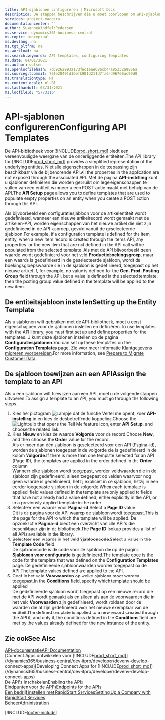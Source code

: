 ```yaml
---
title: API-sjablonen configureren | Microsoft Docs
description: De stappen beschrijven die u moet doorlopen om API-sjablonen te configureren voor Dynamics 365 Business Central.
services: project-madeira
documentationcenter: ''
author: SusanneWindfeldPedersen
ms.service: dynamics365-business-central
ms.topic: conceptual
ms.devlang: na
ms.tgt_pltfrm: na
ms.workload: na
ms.search.keywords: API templates, configuring templates
ms.date: 04/01/2021
ms.author: solsen
ms.openlocfilehash: 7d39262993a173fec1eae68bcb44a85332a9866a
ms.sourcegitcommit: 766e2840fd16efb901d211d7fa64d96766ac99d9
ms.translationtype: HT
ms.contentlocale: nl-BE
ms.lasthandoff: 03/31/2021
ms.locfileid: "5773116"
---
```

# <a name="configuring-api-templates"></a><span data-ttu-id="14e21-103">API-sjablonen configureren</span><span class="sxs-lookup"><span data-stu-id="14e21-103">Configuring API Templates</span></span>
<span data-ttu-id="14e21-104">De API-bibliotheek voor [!INCLUDE[prod_short_md](includes/prod_short.md)] biedt een vereenvoudigde weergave van de onderliggende entiteiten.</span><span class="sxs-lookup"><span data-stu-id="14e21-104">The API library for [!INCLUDE[prod_short_md](includes/prod_short.md)] provides a simplified representation of the underlying entities.</span></span> <span data-ttu-id="14e21-105">Niet alle eigenschappen in de toepassing zijn beschikbaar via de bijbehorende API.</span><span class="sxs-lookup"><span data-stu-id="14e21-105">All the properties in the application are not exposed through the associated API.</span></span> <span data-ttu-id="14e21-106">Met de pagina **API-instelling** kunt u sjablonen definiëren die worden gebruikt om lege eigenschappen te vullen van een entiteit wanneer u een POST-actie maakt met behulp van de API.</span><span class="sxs-lookup"><span data-stu-id="14e21-106">The **API Setup** page allows you to define templates that are used to populate empty properties on an entity when you create a POST action through the API.</span></span> 

<span data-ttu-id="14e21-107">Als bijvoorbeeld een configuratiesjabloon voor de artikelentiteit wordt gedefinieerd, wanneer een nieuwe artikelrecord wordt gemaakt met de artikelen-API, worden eigenschappen van het nieuwe artikel die niet zijn gedefinieerd in de API-aanroep, gevuld vanuit de geselecteerde sjabloon.</span><span class="sxs-lookup"><span data-stu-id="14e21-107">For example, if a configuration template is defined for the item entity, when a new item record is created through the items API, any properties for the new item that are not defined in the API call will be populated from the selected template.</span></span> <span data-ttu-id="14e21-108">Als met de API bijvoorbeeld geen waarde wordt gedefinieerd voor het veld **Productieboekingsgroep**, maar een waarde is gedefinieerd in de geselecteerde sjabloon, wordt de boekingsgroepswaarde die in de sjabloon is gedefinieerd, toegepast op het nieuwe artikel.</span><span class="sxs-lookup"><span data-stu-id="14e21-108">If, for example, no value is defined for the **Gen. Prod. Posting Group** field through the API, but a value is defined in the selected template, then the posting group value defined in the template will be applied to the new item.</span></span> 

## <a name="setting-up-the-entity-template"></a><span data-ttu-id="14e21-109">De entiteitsjabloon instellen</span><span class="sxs-lookup"><span data-stu-id="14e21-109">Setting up the Entity Template</span></span>
<span data-ttu-id="14e21-110">Als u sjablonen wilt gebruiken met de API-bibliotheek, moet u eerst eigenschappen voor de sjablonen instellen en definiëren.</span><span class="sxs-lookup"><span data-stu-id="14e21-110">To use templates with the API library, you must first set up and define properties for the templates.</span></span> <span data-ttu-id="14e21-111">U kunt deze sjablonen instellen op de pagina **Configuratiesjablonen**.</span><span class="sxs-lookup"><span data-stu-id="14e21-111">You can set up these templates on the **Configuration Templates** page.</span></span> <span data-ttu-id="14e21-112">Zie voor meer informatie [Klantgegevens migreren voorbereiden](admin-use-templates-to-prepare-customer-data-for-migration.md).</span><span class="sxs-lookup"><span data-stu-id="14e21-112">For more information, see [Prepare to Migrate Customer Data](admin-use-templates-to-prepare-customer-data-for-migration.md).</span></span> 

## <a name="assign-the-template-to-an-api"></a><span data-ttu-id="14e21-113">De sjabloon toewijzen aan een API</span><span class="sxs-lookup"><span data-stu-id="14e21-113">Assign the template to an API</span></span>

<span data-ttu-id="14e21-114">Als u een sjabloon wilt toewijzen aan een API, moet u de volgende stappen uitvoeren.</span><span class="sxs-lookup"><span data-stu-id="14e21-114">To assign a template to an API, you must go through the following steps.</span></span>

1. <span data-ttu-id="14e21-115">Kies het pictogram ![Lampje dat de functie Vertel me opent](media/ui-search/search_small.png "Vertel me wat u wilt doen"), voer **API-instelling** in en kies de desbetreffende koppeling.</span><span class="sxs-lookup"><span data-stu-id="14e21-115">Choose the ![Lightbulb that opens the Tell Me feature](media/ui-search/search_small.png "Tell me what you want to do") icon, enter **API Setup**, and choose the related link.</span></span>
2. <span data-ttu-id="14e21-116">Kies **Nieuw** en kies de waarde **Volgorde** voor de record.</span><span class="sxs-lookup"><span data-stu-id="14e21-116">Choose **New**, and then choose the **Order** value for the record.</span></span>  
<span data-ttu-id="14e21-117">Als er meer dan één sjabloon is geselecteerd voor een API (Pagina-id), worden de sjablonen toegepast in de volgorde die is gedefinieerd in de kolom **Volgorde**.</span><span class="sxs-lookup"><span data-stu-id="14e21-117">If there is more than one template selected for an API (Page ID), the templates are applied in the order defined in the **Order** column.</span></span>   
<span data-ttu-id="14e21-118">Wanneer elke sjabloon wordt toegepast, worden veldwaarden die in de sjabloon zijn gedefinieerd, alleen toegepast op velden waarvoor nog geen waarde is gedefinieerd, hetzij expliciet in de sjabloon, hetzij in een eerder toegepaste sjabloon in de volgorde.</span><span class="sxs-lookup"><span data-stu-id="14e21-118">When each template is applied, field values defined in the template are only applied to fields that have not already had a value defined, either explicitly in the API, or in a previously applied template in the order.</span></span> 
3. <span data-ttu-id="14e21-119">Selecteer een waarde voor **Pagina-id**.</span><span class="sxs-lookup"><span data-stu-id="14e21-119">Select a **Page ID** value.</span></span>  
<span data-ttu-id="14e21-120">Dit is de pagina voor de API waarop de sjabloon wordt toegepast.</span><span class="sxs-lookup"><span data-stu-id="14e21-120">This is the page for the API to which the template will be applied.</span></span> <span data-ttu-id="14e21-121">De opzoekactie **Pagina-id** biedt een overzicht van alle API's die beschikbaar zijn in de bibliotheek.</span><span class="sxs-lookup"><span data-stu-id="14e21-121">The **Page ID** lookup provides a list of all APIs available in the library.</span></span>
4. <span data-ttu-id="14e21-122">Selecteer een waarde in het veld **Sjablooncode**.</span><span class="sxs-lookup"><span data-stu-id="14e21-122">Select a value in the **Template Code** field.</span></span>  
<span data-ttu-id="14e21-123">De sjablooncode is de code voor de sjabloon die op de pagina **Sjablonen voor configuratie** is gedefinieerd.</span><span class="sxs-lookup"><span data-stu-id="14e21-123">The template code is the code for the template that was defined on the **Configuration Templates** page.</span></span> <span data-ttu-id="14e21-124">De gedefinieerde sjabloonwaarden worden toegepast op de API.</span><span class="sxs-lookup"><span data-stu-id="14e21-124">The template values defined are applied to the API.</span></span> 
5. <span data-ttu-id="14e21-125">Geef in het veld **Voorwaarden** op welke sjabloon moet worden toegepast.</span><span class="sxs-lookup"><span data-stu-id="14e21-125">In the **Conditions** field, specify which template should be applied.</span></span>  
<span data-ttu-id="14e21-126">De gedefinieerde sjabloon wordt toegepast op een nieuwe record die met de API wordt gemaakt als en alleen als aan de voorwaarden die in het veld **Voorwaarden** zijn gedefinieerd, wordt voldaan door de waarden die al zijn gedefinieerd voor het nieuwe exemplaar van de entiteit.</span><span class="sxs-lookup"><span data-stu-id="14e21-126">The defined template is applied to a new record created through the API if, and only if, the conditions defined in the **Conditions** field are met by the values already defined for the new instance of the entity.</span></span>

## <a name="see-also"></a><span data-ttu-id="14e21-127">Zie ook</span><span class="sxs-lookup"><span data-stu-id="14e21-127">See Also</span></span>
[<span data-ttu-id="14e21-128">API-documentatie</span><span class="sxs-lookup"><span data-stu-id="14e21-128">API Documentation</span></span>](/dynamics-nav/fin-graph)  
<span data-ttu-id="14e21-129">[Connect Apps ontwikkelen voor [!INCLUDE[prod_short_md](includes/prod_short.md)]](/dynamics365/business-central/dev-itpro/developer/devenv-develop-connect-apps)</span><span class="sxs-lookup"><span data-stu-id="14e21-129">[Developing Connect Apps for [!INCLUDE[prod_short_md](includes/prod_short.md)]](/dynamics365/business-central/dev-itpro/developer/devenv-develop-connect-apps)</span></span>  
[<span data-ttu-id="14e21-130">De API's inschakelen</span><span class="sxs-lookup"><span data-stu-id="14e21-130">Enabling the APIs</span></span>](/dynamics-nav/enabling-apis-for-dynamics-nav)  
[<span data-ttu-id="14e21-131">Eindpunten voor de API's</span><span class="sxs-lookup"><span data-stu-id="14e21-131">Endpoints for the APIs</span></span>](/dynamics-nav/endpoints-apis-for-dynamics)  
[<span data-ttu-id="14e21-132">Een bedrijf instellen met RapidStart Services</span><span class="sxs-lookup"><span data-stu-id="14e21-132">Setting Up a Company with RapidStart Services</span></span>](admin-set-up-a-company-with-rapidstart.md)  
[<span data-ttu-id="14e21-133">Beheer</span><span class="sxs-lookup"><span data-stu-id="14e21-133">Administration</span></span>](admin-setup-and-administration.md)

[!INCLUDE[footer-include](includes/footer-banner.md)]